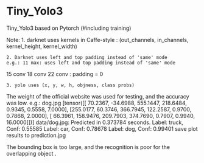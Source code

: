 # Tiny_Yolo3
Tiny_Yolo3 based on Pytorch (#including training)

Note:
	1. darknet uses kernels in Caffe-style : (out_channels, in_channels, kernel_height, kernel_width)
	
	2. Darknet uses left and top padding instead of 'same' mode
	e.g.: 11 max: uses left and top padding instead of 'same' mode
  15 conv 18 conv 22 conv : padding = 0

	3. yolo uses (x, y, w, h, objness, class probs)
  
  

The weight of the official website was used for testing, and the accuracy was low.
e.g.: dog.jpg
[tensor([[ 70.2367, -34.6988, 555.1447, 218.6484,   0.9345,   0.5558,   7.0000],
        [255.0177,  60.3746, 366.7945, 122.2587,   0.9700,   0.7868,   2.0000],
        [ 66.3961, 158.9476, 209.7903, 374.7690,   0.7907,   0.9940,  16.0000]])]
data/dog.jpg: Predicted in 0.373784 seconds.
	 Label: truck, Conf: 0.55585
	 Label: car, Conf: 0.78678
	 Label: dog, Conf: 0.99401
save plot results to prediction.jpg

The bounding box is too large, and the recognition is poor for the overlapping object .
